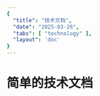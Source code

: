```yaml
---
{
  "title": "技术文档",
  "date": "2025-03-26",
  "tabs": [ "technology" ],
  "layout": 'doc'
}
---
```


# 简单的技术文档